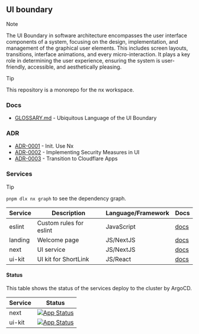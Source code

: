 ## UI boundary

> [!NOTE]
> The UI Boundary in software architecture encompasses the user interface components of a system, focusing on the design,
> implementation, and management of the graphical user elements. This includes screen layouts, transitions,
> interface animations, and every micro-interaction. It plays a key role in determining the user experience,
> ensuring the system is user-friendly, accessible, and aesthetically pleasing.

> [!TIP]
> This repository is a monorepo for the nx workspace.

### Docs

- [GLOSSARY.md](./GLOSSARY.md) - Ubiquitous Language of the UI Boundary

### ADR

- [ADR-0001](./docs/ADR/decisions/0001-init.md) - Init. Use Nx
- [ADR-0002](./docs/ADR/decisions/0002-security.md) - Implementing Security Measures in UI
- [ADR-0003](./docs/ADR/decisions/0003-transition-to-cloudflare-apps.md) - Transition to Cloudflare Apps

### Services

> [!TIP]
> `pnpm dlx nx graph` to see the dependency graph. 


| Service | Description             | Language/Framework | Docs                                 |
|---------|-------------------------|--------------------|--------------------------------------|
| eslint  | Custom rules for eslint | JavaScript         | [docs](./packages/eslint/README.md)  |
| landing | Welcome page            | JS/NextJS          | [docs](./packages/landing/README.md) |
| next    | UI service              | JS/NextJS          | [docs](./packages/next/README.md)    |
| ui-kit  | UI kit for ShortLink    | JS/React           | [docs](./packages/ui-kit/README.md)  |

#### Status

This table shows the status of the services deploy to the cluster by ArgoCD.

| Service   | Status                                                                                                                                               |
|-----------|------------------------------------------------------------------------------------------------------------------------------------------------------|
| next      | [![App Status](https://argo.shortlink.best/api/badge?name=shortlink-next&revision=true)](https://argo.shortlink.best/applications/shortlink-link-ui) |
| ui-kit    | [![App Status](https://argo.shortlink.best/api/badge?name=shortlink-next&revision=true)](https://argo.shortlink.best/applications/ui-kit)            |
